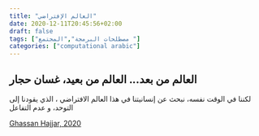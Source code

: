 ```yaml
---
title: "العالم الإفتراضي"
date: 2020-12-11T20:45:56+02:00
draft: false
tags: ["مصطلحات البرمجة","المجتمع "]
categories: ["computational arabic"]
---
```

## العالم من بعد... العالم من بعيد، غسان حجار      


لكننا في الوقت نفسه، نبحث عن إنسانيتنا في هذا العالم الافتراضي ، الذي يقودنا إلى التوحد، و عدم التفاعل 

[Ghassan Hajjar, 2020][link]

[link]:https://www.peacebuildingsupplement.org/uploadImages/DocumentFiles/Final-benaa-salam-DEC2020%20(1)-637431009343877310.pdf
